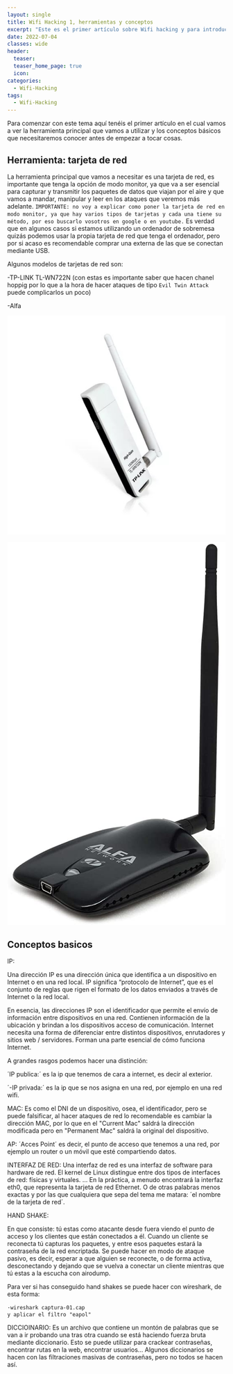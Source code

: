 ```yaml
---
layout: single
title: Wifi Hacking 1, herramientas y conceptos
excerpt: "Este es el primer artículo sobre Wifi hacking y para introducirnos en el tema aquí expondré la herramienta principal que vamos a utilizar y los conceptos básicos que necesitaremos conocer."
date: 2022-07-04
classes: wide
header:
  teaser: 
  teaser_home_page: true
  icon:
categories:
  - Wifi-Hacking
tags:  
  - Wifi-Hacking
---
```


Para comenzar con este tema aquí tenéis el primer artículo en el cual vamos a ver la herramienta principal que vamos a utilizar y los conceptos básicos que necesitaremos conocer antes de empezar a tocar cosas.

## Herramienta: tarjeta de red

La herramienta principal que vamos a necesitar es una tarjeta de red, es importante que tenga la opción de modo monitor, ya que va a ser esencial para capturar y transmitir los paquetes de datos que viajan por el aire y que vamos a mandar, manipular y leer en los ataques que veremos más adelante. `IMPORTANTE: no voy a explicar como poner la tarjeta de red en modo monitor, ya que hay varios tipos de tarjetas y cada una tiene su método, por eso buscarlo vosotros en google o en youtube.` 
Es verdad que en algunos casos si estamos utilizando un ordenador de sobremesa quizás podemos usar la propia tarjeta de red que tenga el ordenador, pero por si acaso es recomendable comprar una externa de las que se conectan mediante USB.


Algunos modelos de tarjetas de red son:

-TP-LINK TL-WN722N (con estas es importante saber que hacen chanel hoppig por lo que a la hora de hacer ataques de tipo `Evil Twin Attack` puede complicarlos un poco)

-Alfa

![](/assets/images/Wifi-Hacking/TPL-TL-WN722N.jpg)

![](/assets/images/Wifi-Hacking/Alfa.jpg)


## Conceptos basicos

IP:

Una dirección IP es una dirección única que identifica a un dispositivo en Internet o en una red local. IP significa “protocolo de Internet”, que es el conjunto de reglas que rigen el formato de los datos enviados a través de Internet o la red local.

En esencia, las direcciones IP son el identificador que permite el envío de información entre dispositivos en una red. Contienen información de la ubicación y brindan a los dispositivos acceso de comunicación. Internet necesita una forma de diferenciar entre distintos dispositivos, enrutadores y sitios web / servidores. Forman una parte esencial de cómo funciona Internet.

A grandes rasgos podemos hacer una distinción:

´IP publica:´ es la ip que tenemos de cara a internet, es decir al exterior.

´-IP privada:´ es la ip que se nos asigna en una red, por ejemplo en una red wifi.

MAC: Es como el DNI de un dispositivo, osea, el identificador, pero se puede falsificar, al 	hacer ataques de red lo recomendable es cambiar la dirección MAC, por lo que en el 	"Current Mac" saldrá la dirección modificada pero en "Permanent Mac" saldrá la 	original del dispositivo.

AP: ´Acces Point´ es decir, el punto de acceso que tenemos a una red, por ejemplo un router o un móvil que esté compartiendo datos.

INTERFAZ DE RED: Una interfaz de red es una interfaz de software para hardware de red. El kernel de Linux distingue entre dos tipos de interfaces de red: físicas y virtuales. … En la práctica, a menudo encontrará la interfaz eth0, que representa la tarjeta de red Ethernet. O de otras palabras menos exactas y por las que cualquiera que sepa del tema me matara: ´el nombre de la tarjeta de red´.


HAND SHAKE:

En que consiste: tú estas como atacante desde fuera viendo el punto de acceso y los 	clientes que están conectados a él. Cuando un cliente se reconecta tú capturas los 	paquetes, y entre esos paquetes estará la contraseña de la red encriptada. Se puede 	hacer en modo de ataque pasivo, es decir, esperar a que alguien se reconecte, o de forma activa, desconectando y dejando que se vuelva a conectar un cliente mientras que tú estas a la escucha con airodump.

Para ver si has conseguido hand shakes se puede hacer con wireshark, de esta forma:
```
·wireshark captura-01.cap
y aplicar el filtro "eapol"
```


DICCIOINARIO:
Es un archivo que contiene un montón de palabras que se van a ir probando una tras otra cuando se está haciendo fuerza bruta mediante diccionario. Esto se puede utilizar para crackear contraseñas, encontrar rutas en la web, encontrar usuarios...
Algunos diccionarios se hacen con las filtraciones masivas de contraseñas, pero no todos se hacen así.
